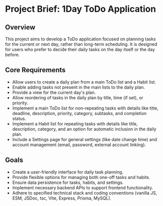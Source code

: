 # Project Brief: 1Day ToDo Application

## Overview

This project aims to develop a ToDo application focused on planning tasks for the current or next day, rather than long-term scheduling. It is designed for users who prefer to decide their daily tasks on the day itself or the day before.

## Core Requirements

- Allow users to create a daily plan from a main ToDo list and a Habit list.
- Enable adding tasks not present in the main lists to the daily plan.
- Provide a view for the current day's plan.
- Allow reordering of tasks in the daily plan by title, time (if set), or priority.
- Implement a main ToDo list for non-repeating tasks with details like title, deadline, description, priority, category, subtasks, and completion status.
- Implement a Habit list for repeating tasks with details like title, description, category, and an option for automatic inclusion in the daily plan.
- Include a Settings page for general settings (like date change time) and account management (email, password, external account linking).

## Goals

- Create a user-friendly interface for daily task planning.
- Provide flexible options for managing both one-off tasks and habits.
- Ensure data persistence for tasks, habits, and settings.
- Implement necessary backend APIs to support frontend functionality.
- Adhere to specified technical stack and coding conventions (vanilla JS, ESM, JSDoc, tsc, Vite, Express, Prisma, MySQL).
